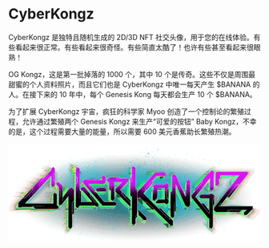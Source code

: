 # CyberKongz

CyberKongz 是独特且随机生成的 2D/3D NFT 社交头像，用于您的在线体验。有些看起来很正常。有些看起来很奇怪。有些简直太酷了！也许有些甚至看起来很眼熟！

OG Kongz，这是第一批掉落的 1000 个，其中 10 个是传奇。这些不仅是周围最甜蜜的个人资料照片，而且它们也是 CyberKongz 中唯一每天产生 $BANANA 的人。在接下来的 10 年中，每个 Genesis Kong 每天都会生产 10 个 $BANANA。

为了扩展 CyberKongz 宇宙，疯狂的科学家 Myoo 创造了一个控制论的繁殖过程，允许通过繁殖两个 Genesis Kongz 来生产“可爱的按钮” Baby Kongz，不幸的是，这个过程需要大量的能量，所以需要 600 美元香蕉助长繁殖热潮。

![logo_with_glow](logo_with_glow.png)

